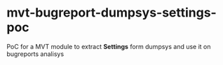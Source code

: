 # mvt-bugreport-dumpsys-settings-poc
PoC for a MVT module to extract **Settings** form dumpsys and use it on bugreports analisys

